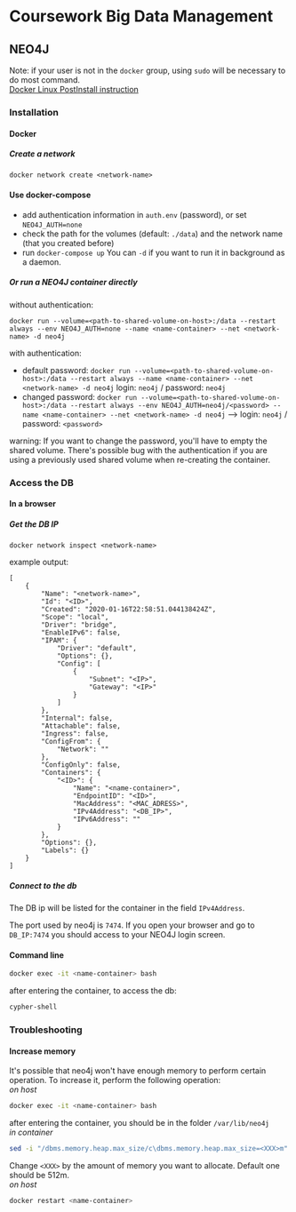 # Coursework Big Data Management

## NEO4J

Note: if your user is not in the `docker` group, using `sudo` will be necessary to do most command.  
[Docker Linux PostInstall instruction](https://docs.docker.com/install/linux/linux-postinstall/)

### Installation

#### Docker

##### Create a network

`docker network create <network-name>`

#### Use docker-compose

- add authentication information in `auth.env` (password), or set `NEO4J_AUTH=none`
- check the path for the volumes (default: `./data`) and the network name (that you created before)
- run `docker-compose up` You can `-d` if you want to run it in background as a daemon.

##### Or run a NEO4J container directly

without authentication:

`docker run --volume=<path-to-shared-volume-on-host>:/data --restart always --env NEO4J_AUTH=none --name <name-container> --net <network-name> -d neo4j`


with authentication:
- default password: `docker run --volume=<path-to-shared-volume-on-host>:/data --restart always --name <name-container> --net <network-name> -d neo4j` login: `neo4j` / password: `neo4j`
- changed password: `docker run --volume=<path-to-shared-volume-on-host>:/data --restart always --env NEO4J_AUTH=neo4j/<password> --name <name-container> --net <network-name> -d neo4j` --> login: `neo4j` / password: `<password>`

warning: If you want to change the password, you'll have to empty the shared volume. There's possible bug with the authentication if you are using a previously used shared volume when re-creating the container.  


### Access the DB

#### In a browser

##### Get the DB IP

`docker network inspect <network-name>`

example output:
```
[
    {
        "Name": "<network-name>",
        "Id": "<ID>",
        "Created": "2020-01-16T22:58:51.044138424Z",
        "Scope": "local",
        "Driver": "bridge",
        "EnableIPv6": false,
        "IPAM": {
            "Driver": "default",
            "Options": {},
            "Config": [
                {
                    "Subnet": "<IP>",
                    "Gateway": "<IP>"
                }
            ]
        },
        "Internal": false,
        "Attachable": false,
        "Ingress": false,
        "ConfigFrom": {
            "Network": ""
        },
        "ConfigOnly": false,
        "Containers": {
            "<ID>": {
                "Name": "<name-container>",
                "EndpointID": "<ID>",
                "MacAddress": "<MAC_ADRESS>",
                "IPv4Address": "<DB_IP>",
                "IPv6Address": ""
            }
        },
        "Options": {},
        "Labels": {}
    }
]
```

##### Connect to the db
The DB ip will be listed for the container in the field `IPv4Address`.  

The port used by neo4j is `7474`. If you open your browser and go to `DB_IP:7474` you should access to your NEO4J login screen.

#### Command line

```bash
docker exec -it <name-container> bash
```
after entering the container, to access the db:  
```bash
cypher-shell
```


### Troubleshooting

#### Increase memory

It's possible that neo4j won't have enough memory to perform certain operation. To increase it, perform the following operation:  
*on host*
```bash
docker exec -it <name-container> bash
```
after entering the container, you should be in the folder `/var/lib/neo4j`  
*in container*
```bash
sed -i "/dbms.memory.heap.max_size/c\dbms.memory.heap.max_size=<XXX>m" conf/neo4j.conf 
```
Change `<XXX>` by the amount of memory you want to allocate. Default one should be 512m.  
*on host*
```bash
docker restart <name-container>
```
